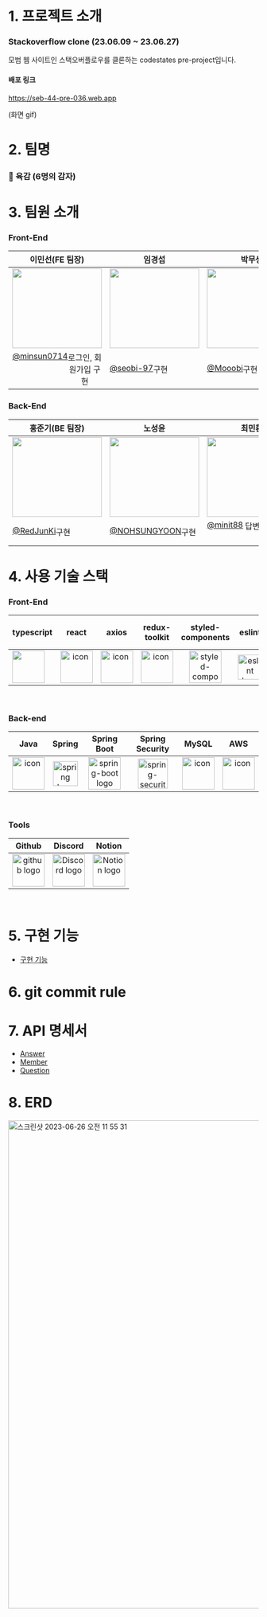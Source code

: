 # 1. 프로젝트 소개

### Stackoverflow clone (23.06.09 ~ 23.06.27)

모범 웹 사이트인 스택오버플로우를 클론하는 codestates pre-project입니다.

#### 배포 링크

https://seb-44-pre-036.web.app

(화면 gif)

# 2. 팀명

### 🥔 육감 (6명의 감자)

# 3. 팀원 소개
### Front-End

| 이민선(FE 팀장) | 임경섭 | 박무생 |
| :---: | :---: | :---: |
| <div style="display: flex; align-items: flex-start;"><img src="https://encrypted-tbn0.gstatic.com/images?q=tbn:ANd9GcTz-wTg3-H0qZ1B181BryQTgT3DGYI5cMYQkgA4xfsdfZk1bT9pPTy41gwouEI3Xdoe-3Y&usqp=CAU" width="180" height="160" /></div> | <div style="display: flex; align-items: flex-start;"><img src="https://encrypted-tbn2.gstatic.com/images?q=tbn:ANd9GcTefSLki2J70ZFDaHCZqDcqywZ_guCfO1w-Py9cWp_rpuxd7I78" width="180" height="160" /></div> | <div style="display: flex; align-items: flex-start;"><img src="" width="180" height="160" /></div> |
| <div style="display: flex; align-items: flex-start;"><span><a href="https://github.com/minsun0714">@minsun0714</a></span><br/><span>로그인, 회원가입 구현</span></div> | <div style="display: flex; align-items: flex-start;"><span><a href="https://github.com/seobi-97">@seobi-97</a></span><br/><span>구현</span></div> | <div style="display: flex; align-items: flex-start;"><span><a href="https://github.com/Mooobi">@Mooobi</a></span><br/><span>구현</span></div> |

### Back-End

| 홍준기(BE 팀장) | 노성윤 | 최민환 |
| :---: | :---: | :---: |
| <div style="display: flex; align-items: flex-start;"><img src="https://encrypted-tbn0.gstatic.com/images?q=tbn:ANd9GcRb9zYIdoA5wcBFTNLCD1BqzZu4Wq4IcGy0O2HtkiRm1sfZf48D" width="180" height="160" /></div> | <div style="display: flex; align-items: flex-start;"><img src="https://encrypted-tbn2.gstatic.com/images?q=tbn:ANd9GcQmGXk6TyhpardoBaUXe_C_6hMXcal_A2UrOC-mNbLTNbUuG2Mu" width="180" height="160" /></div> | <div style="display: flex; align-items: flex-start;"><img src="" width="180" height="160" /></div> |
| <div style="display: flex; align-items: flex-start;"><span><a href="https://github.com/RedJunKi">@RedJunKi</a></span><br/><span>구현</span></div> | <div style="display: flex; align-items: flex-start;"><span><a href="https://github.com/NOHSUNGYOON">@NOHSUNGYOON</a></span><br/><span>구현</span></div> | <div style="display: flex; align-items: flex-start;"><span><a href="https://github.com/minit88">@minit88</a></span><br/><span>답변(Answer) 구현</span></div> |

# 4. 사용 기술 스택
### Front-End


| typescript | react | axios | redux-toolkit | styled-components | eslint | prettier | react-quill | vite | react-query |   react hook form   | firebase |   react router dom   |
| :---: | :---: | :---: | :---: | :---: | :---: | :---: | :--: | :---: | :---: | :----------------------------------------------------------: | :---: | :----------------------------------------------------------: |
| <div style="display: flex; align-items: flex-start;"><img src="https://static.codenary.co.kr/framework_logo/typescript.png" width="65" height="65" /></div> | <div style="display: flex; align-items: flex-start;"><img src="https://techstack-generator.vercel.app/react-icon.svg" alt="icon" width="65" height="65" /></div> | <div style="display: flex; align-items: flex-start;"><img src="https://axios-http.com/assets/logo.svg" alt="icon" width="65" height="65" /></div> | <div style="display: flex; align-items: flex-start;"><img src="https://repository-images.githubusercontent.com/347723622/92065800-865a-11eb-9626-dff3cb7fef55" alt="icon" width="65" height="65" /></div> | <img alt="styled-components logo" src="https://www.styled-components.com/atom.png" width="65" height="65" ></div> | <img alt="eslint logo" src="https://techstack-generator.vercel.app/eslint-icon.svg" height="50" width="50"></div> | <div style="display: flex; align-items: flex-start;"><img alt="prettier logo" src="https://techstack-generator.vercel.app/prettier-icon.svg" width="65" height="65" ></div> | <div style="display: flex; align-items: flex-start;"><img src="https://user-images.githubusercontent.com/97720335/234840864-390cd0c3-151e-4143-8748-2fb03e26efe4.png" width="65" height="65" /></div> | <div style="display: flex; align-items: flex-start;"><img src="https://ko.vitejs.dev/logo.svg" width="65" height="65" /></div> | <div style="display: flex; align-items: flex-start;"><img src="https://static.codenary.co.kr/framework_logo/reactquery.png" width="65" height="65" /></div> | <div style="display: flex; align-items: flex-start;"><img src="https://cdn.discordapp.com/attachments/1121326294962012240/1122702369864564797/image.png" width="75" height="65" /></div> | <div style="display: flex; align-items: flex-start;"><img src="https://cdn.icon-icons.com/icons2/2699/PNG/512/firebase_logo_icon_171157.png" width="65" height="65" /></div> | <div style="display: flex; align-items: flex-start;"><img src="https://images.velog.io/images/cjy0029/post/1037984e-a895-4dfd-8ce5-0f3381b98845/reactrouter.jpeg" width="75" height="65" /></div> |

</br>

### Back-end
|   Java   |   Spring   |   Spring Boot   |   Spring Security   |   MySQL   |   AWS   |
| :----------------------------------------------------------: | :----------------------------------------------------------: | :----------------------------------------------------------: | :----------------------------------------------------------: | :----------------------------------------------------------: | :----------------------------------------------------------: |
| <div style="display: flex; align-items: flex-start;"><img src="https://techstack-generator.vercel.app/java-icon.svg" alt="icon" width="65" height="65" /></div> | <img alt="spring logo" src="https://www.vectorlogo.zone/logos/springio/springio-icon.svg" height="50" width="50" > | <img alt="spring-boot logo" src="https://t1.daumcdn.net/cfile/tistory/27034D4F58E660F616" width="65" height="65" > |  <img alt="spring-security logo" width="60px" src="https://camo.githubusercontent.com/923e99a57f8a456fdade5f65b35ada254be277612ddc991afb702d8dfd880d4f/68747470733a2f2f63646e2e73696d706c6569636f6e732e6f72672f737072696e677365637572697479" width="85" height=auto > | <div style="display: flex; align-items: flex-start;"><img src="https://techstack-generator.vercel.app/mysql-icon.svg" alt="icon" width="65" height="65" /></div> | <div style="display: flex; align-items: flex-start;"><img src="https://techstack-generator.vercel.app/aws-icon.svg" alt="icon" width="65" height="65" /></div> |

</br>

### Tools
| Github | Discord | Notion | 
| :--------: | :--------: | :------: |
| <img alt="github logo" src="https://techstack-generator.vercel.app/github-icon.svg" width="65" height="65"> | <img alt="Discord logo" src="https://assets-global.website-files.com/6257adef93867e50d84d30e2/62595384e89d1d54d704ece7_3437c10597c1526c3dbd98c737c2bcae.svg" height="65" width="65"> | <img alt="Notion logo" src="https://www.notion.so/cdn-cgi/image/format=auto,width=640,quality=100/front-static/shared/icons/notion-app-icon-3d.png" height="65" width="65"> |

</br>


# 5. 구현 기능
- [구현 기능](https://github.com/codestates-seb/seb44_pre_036/files/11862794/default.pdf)



# 6. git commit rule

# 7. API 명세서
- [Answer](https://www.notion.so/Answer-API-4254ca6c8a0c426b8eec861fcdc08313)
- [Member](https://www.notion.so/Membership-API-0f50de5b5e884b12b4d2d43c86b116e2)
- [Question](https://www.notion.so/Question-API-94f882bf6d824c1ba720200d65556d95)
# 8. ERD
<img width="981" alt="스크린샷 2023-06-26 오전 11 55 31" src="https://github.com/codestates-seb/seb44_pre_036/assets/108858620/f9f11141-b925-4b1d-896c-2e5e1ad666c5">


